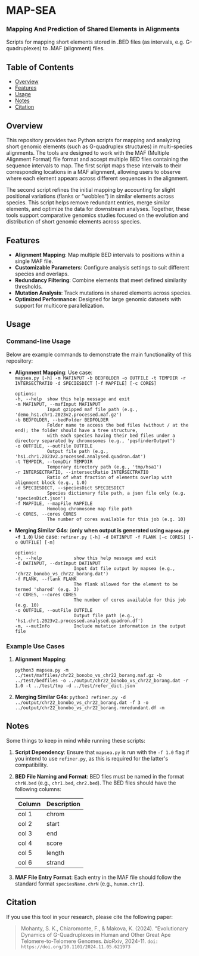 # MAP-SEA
### Mapping And Prediction of Shared Elements in Alignments
Scripts for mapping short elements stored in .BED files (as intervals, e.g. G-quadruplexes) to .MAF (alignment) files.

## Table of Contents

-   [Overview](#overview)
-   [Features](#features)
-   [Usage](#usage)
- [Notes](#notes)
-   [Citation](#citation)

## Overview

This repository provides two Python scripts for mapping and analyzing short genomic elements (such as G-quadruplex structures) in multi-species alignments. The tools are designed to work with the MAF (Multiple Alignment Format) file format and accept multiple BED files containing the sequence intervals to map. The first script maps these intervals to their corresponding locations in a MAF alignment, allowing users to observe where each element appears across different sequences in the alignment.  

The second script refines the initial mapping by accounting for slight positional variations (flanks or “wobbles”) in similar elements across species. This script helps remove redundant entries, merge similar elements, and optimize the data for downstream analyses. Together, these tools support comparative genomics studies focused on the evolution and distribution of short genomic elements across species.

## Features

-   **Alignment Mapping**: Map multiple BED intervals to positions within a single MAF file.
-   **Customizable Parameters**: Configure analysis settings to suit different species and overlaps.
-   **Redundancy Filtering**: Combine elements that meet defined similarity thresholds.
-   **Mutation Analysis**: Track mutations in shared elements across species.
-   **Optimized Performance**: Designed for large genomic datasets with support for multicore parallelization.


## Usage

### Command-line Usage

Below are example commands to demonstrate the main functionality of this repository:

-   **Alignment Mapping**:
    Use case:  
    `mapsea.py [-h] -m MAFINPUT -b BEDFOLDER -o OUTFILE -t TEMPDIR -r INTERSECTRATIO -d SPECIESDICT [-f MAPFILE] [-c CORES]`
    
    ```
    options:
    -h, --help  show this help message and exit
	-m MAFINPUT, --mafInput MAFINPUT
				Input gzipped maf file path (e.g., 'demo_hs1.chr1.2023v2.processed.maf.gz')
	-b BEDFOLDER, --bedFolder BEDFOLDER
				Folder name to access the bed files (without / at the end); the folder should have a tree structure, 
				with each species having their bed files under a directory separated by chromosomes (e.g., 'pqsfinderOutput')
	-o OUTFILE, --outFile OUTFILE
				Output file path (e.g., 'hs1.chr1.2023v2.processed.analysed.quadron.dat')
	-t TEMPDIR, --tempDir TEMPDIR
				Temporary directory path (e.g., 'tmp/hsa1')
	-r INTERSECTRATIO, --intersectRatio INTERSECTRATIO
				Ratio of what fraction of elements overlap with alignment block (e.g., 1.0)
	-d SPECIESDICT, --speciesDict SPECIESDICT
				Species dictionary file path, a json file only (e.g. 'speciesDict.json')
	-f MAPFILE, --mapFile MAPFILE
				Homolog chromosome map file path
	-c CORES, --cores CORES
				The number of cores available for this job (e.g. 10)
    ```
    
-   **Merging Similar G4s**:
(**only when output is generated using `mapsea.py -f 1.0`**)
    Use case:
    `refiner.py [-h] -d DATINPUT -f FLANK [-c CORES] [-o OUTFILE] [-m]`
   
    ```
    options:
    -h, --help            show this help message and exit
    -d DATINPUT, --datInput DATINPUT
			              Input dat file output by mapsea (e.g., 'chr22_bonobo_vs_chr22_borang.dat')
	-f FLANK, --flank FLANK
                          The flank allowed for the element to be termed 'shared' (e.g. 3)
	-c CORES, --cores CORES
                          The number of cores available for this job (e.g. 10)
	-o OUTFILE, --outFile OUTFILE
                          Output file path (e.g., 'hs1.chr1.2023v2.processed.analysed.quadron.df')
	-m, --mutInfo         Include mutation information in the output file
    ``` 

### Example Use Cases

1.  **Alignment Mapping**: 
 
    `python3 mapsea.py -m ../test/maffiles/chr22_bonobo_vs_chr22_borang.maf.gz -b ../test/bedfiles -o ../output/chr22_bonobo_vs_chr22_borang.dat -r 1.0 -t ../test/tmp -d ../test/refer_dict.json` 
    
    
2.  **Merging Similar G4s**: 
	 `python3 refiner.py -d ../output/chr22_bonobo_vs_chr22_borang.dat -f 3 -o ../output/chr22_bonobo_vs_chr22_borang.rmredundant.df -m`
    

## Notes

Some things to keep in mind while running these scripts:
1.   **Script Dependency**: Ensure that `mapsea.py` is run with the `-f 1.0` flag if you intend to use `refiner.py`, as this is required for the latter's compatibility.
    
2. **BED File Naming and Format**: BED files must be named in the format `chrN.bed` (e.g., `chr1.bed`, `chr2.bed`). The BED files should have the following columns: 

	| Column | Description | 
	|--------|-------------| 
	| col 1 | chrom | 
	| col 2 | start | 
	| col 3 | end | 
	| col 4 | score | 
	| col 5 | length | 
	| col 6 | strand |

3. **MAF File Entry Format**: Each entry in the MAF file should follow the standard format `speciesName.chrN` (e.g., `human.chr1`).

## Citation

If you use this tool in your research, please cite the following paper:

> Mohanty, S. K., Chiaromonte, F., & Makova, K. (2024). "Evolutionary Dynamics of G-Quadruplexes in Human and Other Great Ape Telomere-to-Telomere Genomes. *bioRxiv*, 2024-11. `doi: https://doi.org/10.1101/2024.11.05.621973`